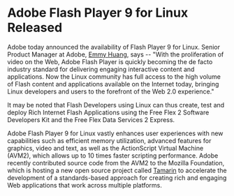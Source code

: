 # Adobe Flash Player 9 for Linux Released

Adobe today announced the availability of Flash Player 9 for Linux. Senior Product Manager at Adobe, [Emmy Huang](http://weblogs.macromedia.com/emmy/), says -- "With the proliferation of video on the Web, Adobe Flash Player is quickly becoming the de facto industry standard for delivering engaging interactive content and applications. Now the Linux community has full access to the high volume of Flash content and applications available on the Internet today, bringing Linux developers and users to the forefront of the Web 2.0 experience."

It may be noted that Flash Developers using Linux can thus create, test and deploy Rich Internet Flash Applications using the Free Flex 2 Software Developers Kit and the Free Flex Data Services 2 Express.

Adobe Flash Player 9 for Linux vastly enhances user experiences with new capabilities such as efficient memory utilization, advanced features for graphics, video and text, as well as the ActionScript Virtual Machine (AVM2), which allows up to 10 times faster scripting performance. Adobe recently contributed source code from the AVM2 to the Mozilla Foundation, which is hosting a new open source project called [Tamarin](http://www.mozilla.org/projects/tamarin/) to accelerate the development of a standards-based approach for creating rich and engaging Web applications that work across multiple platforms.